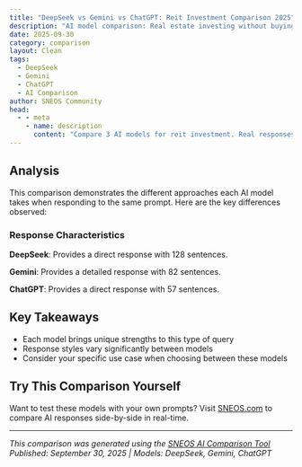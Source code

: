 ```yaml
---
title: "DeepSeek vs Gemini vs ChatGPT: Reit Investment Comparison 2025"
description: "AI model comparison: Real estate investing without buying property - REIT investment guide..."
date: 2025-09-30
category: comparison
layout: Clean
tags:
  - DeepSeek
  - Gemini
  - ChatGPT
  - AI Comparison
author: SNEOS Community
head:
  - - meta
    - name: description
      content: "Compare 3 AI models for reit investment. Real responses from DeepSeek, Gemini, ChatGPT with detailed analysis."
---
```


<ChatComparison
  title="DeepSeek vs Gemini vs ChatGPT: Reit Investment Comparison 2025"
  prompt="Real estate investing without buying property - REIT investment guide"
  :responses='{
    "DeepSeek": "Of course. This is an excellent and increasingly popular way to gain exposure to the real estate market. Here is a comprehensive guide to real estate investing without buying property, focusing on REITs and other creative methods.\n\n### Why Invest in Real Estate Without Buying Property?\n\n*   **Lower Capital Requirement:** You can start with the price of a single share (often $20 - $200) instead of a 20% down payment on a physical property.\n*   **Instant Diversification:** A single REIT or fund holds a portfolio of many properties across different sectors or geographic locations.\n*   **High Liquidity:** REITs trade on major stock exchanges like regular stocks. You can buy or sell your position instantly, unlike physical property which can take months to sell.\n*   **Passive Income:** No middle-of-the-night tenant calls, no property management headaches. The REIT\u0027s professional team handles all operations.\n*   **Accessibility:** It\u2019s as easy as opening a brokerage account (e.g., Fidelity, Charles Schwab, Vanguard).\n\n---\n\n### Part 1: The REIT (Real Estate Investment Trust) Investment Guide\n\nA REIT is a company that owns, operates, or finances income-generating real estate. Modeled like mutual funds, they pool capital from numerous investors.\n\n#### How REITs Work: The Basics\n\nTo qualify as a REIT, a company must:\n*   Pay out at least 90% of its taxable income to shareholders as **dividends**.\n*   Derive at least 75% of its gross income from real estate (rent, mortgage interest).\n*   Invest at least 75% of its total assets in real estate assets and cash.\n\nThis structure is what makes them powerful income-generating vehicles.\n\n#### Types of REITs You Can Invest In\n\n**1. By Real Estate Sector:**\n*   **Residential:** Apartment complexes, single-family home rentals (e.g., **Equity Residential (EQR)**, **Invitation Homes (INVH)**).\n*   **Retail:** Shopping malls, outlet centers, grocery-anchored centers (e.g., **Simon Property Group (SPG)**, **Realty Income (O)** - \u0022The Monthly Dividend Company\u0022).\n*   **Office:** Office buildings and business parks (e.g., **Boston Properties (BXP)**).\n*   **Industrial:** Warehouses, logistics centers (crucial for e-commerce) (e.g., **Prologis (PLD)**).\n*   **Healthcare:** Hospitals, senior living facilities, medical offices (e.g., **Welltower (WELL)**).\n*   **Specialized:** Data centers (e.g., **Digital Realty (DLR)**), cell towers (e.g., **American Tower (AMT)**), timberland, hotels.\n\n**2. By Structure \u0026 Trading:**\n*   **Publicly Traded REITs:** Listed on stock exchanges. **This is what most individual investors use.** They are liquid and easy to trade.\n*   **Public Non-Listed REITs (PNLRs):** Registered with the SEC but not traded on an exchange. They are less liquid and often have high fees.\n*   **Private REITs:** Not registered with the SEC and not traded on exchanges. Typically for institutional or accredited investors. Not recommended for beginners.\n\n#### How to Analyze a REIT\n\nDon\u0027t just buy a REIT for its high dividend yield. Do your homework.\n\n*   **FFO (Funds From Operations):** This is the most important metric for REITs. It adds depreciation and amortization back to earnings and subtracts gains on property sales. It\u0027s a better measure of a REIT\u0027s performance than net income. **Look for consistent FFO growth.**\n*   **AFFO (Adjusted Funds From Operations):** A more refined metric than FFO. It subtracts capital expenditures needed to maintain the property portfolio. **AFFO is considered the true representation of a REIT\u0027s cash flow and its ability to pay dividends.**\n*   **Dividend Yield:** The annual dividend per share divided by the share price. Compare it to the sector average. A yield that is too high can be a red flag (the stock price may be falling or the dividend may be at risk).\n*   **Payout Ratio (AFFO Basis):** (Annual Dividend per Share / AFFO per Share). A ratio below 80-90% is generally safe, indicating the dividend is well-covered by cash flow.\n*   **Balance Sheet Strength:** Look at the **Debt-to-EBV (Enterprise Value)** ratio. Lower debt levels (e.g., below 40-50%) are generally safer, especially in a rising interest rate environment.\n*   **Occupancy Rates:** High and stable occupancy (e.g., 95%\u002B) indicates strong property demand and management.\n\n---\n\n### Part 2: Other Ways to Invest Without Buying Property\n\nREITs are the most common, but not the only way.\n\n**1. Real Estate Crowdfunding Platforms**\n*   **How it works:** Platforms like **Fundrise, CrowdStreet, and RealtyMogul** pool money from individual investors to fund specific real estate projects (e.g., a new apartment building, a commercial development).\n*   **Pros:** Access to larger, commercial-grade projects; potential for high returns; diversification.\n*   **Cons:** **Lower liquidity** (investment is often locked up for 3-5 years); higher risk (you\u0027re betting on a single project); often limited to accredited investors on some platforms.\n\n**2. Real Estate ETFs (Exchange-Traded Funds) and Mutual Funds**\n*   **How it works:** These funds hold a basket of many different REITs. For example, the **Vanguard Real Estate ETF (VNQ)** holds over 160 different REITs.\n*   **Pros:** **Maximum diversification** with a single ticker; low fees; great for beginners who don\u0027t want to pick individual REITs.\n*   **Cons:** You get the average return of the real estate market, not the potential outsized return of a single winning REIT.\n\n**3. Real Estate Stocks (Non-REIT)**\n*   Invest in companies that are involved in real estate but aren\u0027t REITs. Examples include homebuilders (**Lennar (LEN), D.R. Horton (DHI)**), real estate brokers (**RE/MAX, Anywhere Real Estate**), and technology companies (**Zillow (Z), CoStar Group (CSGP)**).\n*   **Note:** These are more correlated with the stock market and economic cycles than REITs and may not provide the same steady income.\n\n**4. Mortgage Notes**\n*   This involves investing in the debt of a real estate transaction, essentially acting as the bank. You can buy fractions of mortgages on platforms like **Groundfloor** or **PeerStreet**.\n*   **Pros:** Potentially higher, fixed-income-like returns.\n*   **Cons:** High risk if the borrower defaults; requires significant due diligence.\n\n---\n\n### Getting Started: A Step-by-Step Plan\n\n1.  **Define Your Goal:** Are you seeking high, steady income (focus on REITs like Realty Income)? Or long-term growth (focus on sectors like industrial/data centers)?\n2.  **Open a Brokerage Account:** If you don\u0027t have one, choose a major online broker (e.g., Fidelity, Vanguard, Charles Schwab, E*TRADE).\n3.  **Choose Your Investment Vehicle:**\n    *   **For Beginners/Easiest Route:** Start with a **Real Estate ETF like VNQ**. It\u0027s a one-stop, diversified solution.\n    *   **For Hands-On Investors:** Research and build a portfolio of 3-5 individual REITs across different sectors (e.g., one industrial, one residential, one healthcare).\n4.  **Fund Your Account \u0026 Place Your Trade:** Transfer money from your bank and execute your buy order.\n5.  **Reinvest Your Dividends (DRIP):** Enable the Dividend Reinvestment Plan in your brokerage account. This automatically uses your dividend payments to buy more shares, harnessing the power of compounding.\n6.  **Monitor and Rebalance:** Review your holdings quarterly. Ensure your REITs are still meeting their financial targets and that your portfolio allocation still matches your goals.\n\n### Key Risks to Consider\n\n*   **Interest Rate Risk:** REITs often use debt to finance acquisitions. When interest rates rise, their borrowing costs increase, which can hurt profits. Rising rates also make REIT dividends less attractive compared to safer bonds.\n*   **Economic \u0026 Sector Risk:** A recession can hurt occupancy and rental rates. A \u0022retail apocalypse\u0022 hurts mall REITs, while a boom in e-commerce helps industrial REITs.\n*   **Liquidity Risk (for non-traded options):** This is a major risk with crowdfunding and non-traded REITs. Your money can be locked up for years.\n*   **Management Risk:** A REIT is only as good as its management team. Poor acquisition or operational decisions can destroy value.\n\n### Final Word\n\nInvesting in real estate through REITs and other non-traditional methods is a legitimate, powerful, and accessible strategy. It allows you to build a diversified, income-producing portfolio without the hassles of being a landlord.\n\n**Start with a broad-market REIT ETF to get your feet wet, then, as you learn, consider adding individual REITs to tilt your portfolio toward the sectors you believe have the brightest future.**\n\n***\n*Disclaimer: This guide is for informational purposes only and does not constitute financial advice. Always conduct your own research and consider consulting with a qualified financial advisor before making any investment decisions.*",
    "Gemini": "## Real Estate Investing Without Buying Property: A Comprehensive Guide to REITs\n\nReal Estate Investment Trusts (REITs) offer a fantastic way to participate in the real estate market without the complexities, large capital outlay, and management burdens associated with directly owning physical properties. Think of them as mutual funds, but instead of investing in stocks, they invest in real estate assets. This guide will walk you through everything you need to know about REIT investing.\n\n**What are REITs?**\n\nREITs are companies that own, operate, or finance income-producing real estate.  They allow individual investors to buy shares in these companies and participate in the profits generated from their real estate portfolios. Think shopping malls, apartment buildings, office towers, hospitals, data centers, even cell towers.\n\n**Types of REITs:**\n\nUnderstanding the different types of REITs is crucial for making informed investment decisions. Here\u0027s a breakdown:\n\n*   **Equity REITs:** These are the most common type. They own and operate income-producing properties and generate revenue through rental income. They are the most directly tied to the underlying real estate market.\n*   **Mortgage REITs (mREITs):**  Instead of owning property, mREITs invest in mortgages and mortgage-backed securities. They profit from the spread between the interest they earn on their mortgage investments and the cost of funding these investments. They are generally more sensitive to interest rate changes.\n*   **Hybrid REITs:**  These combine the strategies of equity REITs and mortgage REITs, holding both properties and mortgages in their portfolios.\n\n**Beyond these primary classifications, REITs can also be categorized by property type:**\n\n*   **Residential REITs:** Focus on apartment buildings, manufactured housing, and student housing.\n*   **Retail REITs:** Invest in shopping malls, strip centers, and outlet malls.\n*   **Office REITs:** Own and manage office buildings.\n*   **Industrial REITs:**  Specialize in warehouses, distribution centers, and logistics facilities.\n*   **Healthcare REITs:**  Invest in hospitals, nursing homes, and assisted living facilities.\n*   **Hotel \u0026 Resort REITs:** Own hotels, resorts, and other lodging properties.\n*   **Data Center REITs:** Own and operate data centers, which are vital for cloud computing and online services.\n*   **Infrastructure REITs:** Own infrastructure assets like cell towers, pipelines, and fiber optic cables.\n*   **Specialty REITs:**  This catch-all category includes REITs that invest in unique assets like timberlands, prisons, and casinos.\n\n**Why Invest in REITs?**\n\n*   **Diversification:** REITs provide instant diversification across a portfolio of real estate assets without the need to purchase individual properties. This helps spread risk and reduce volatility.\n*   **Passive Income:** REITs are required to distribute at least 90% of their taxable income to shareholders in the form of dividends. This makes them attractive for income-seeking investors.\n*   **Liquidity:** REIT shares are typically traded on major stock exchanges, making them relatively easy to buy and sell compared to directly owning real estate.\n*   **Professional Management:** You benefit from the expertise of experienced real estate professionals who manage the properties and make strategic investment decisions.\n*   **Accessibility:** You can invest in REITs with a relatively small amount of capital, making them accessible to a wider range of investors.\n*   **Inflation Hedge:** Real estate, in general, tends to hold its value during inflationary periods, as rental income and property values often increase with inflation.\n\n**How to Invest in REITs:**\n\n*   **Publicly Traded REITs:** These REITs trade on major stock exchanges (like the NYSE or NASDAQ) and can be bought and sold through a brokerage account, just like stocks.  You can purchase individual REIT stocks or invest in a REIT exchange-traded fund (ETF) or mutual fund for broader diversification.\n*   **REIT ETFs:**  ETFs (Exchange Traded Funds) that focus on REITs provide instant diversification across a basket of REIT stocks. They are generally low-cost and passively managed, tracking a specific REIT index.\n*   **REIT Mutual Funds:**  These are actively managed funds that invest in a portfolio of REITs.  They offer professional management but typically come with higher expense ratios than ETFs.\n*   **Private REITs:**  These REITs are not traded on public exchanges and are generally less liquid. They may be available to accredited investors or through specific private placements.  They often have higher minimum investment requirements and may not be suitable for all investors.\n*   **Non-Traded REITs:** These REITs are registered with the SEC but are not traded on national exchanges.  They are typically less liquid and may have higher fees and commissions. Research is critical before investing in non-traded REITs.\n\n**Factors to Consider Before Investing in REITs:**\n\n*   **Management Team:**  Evaluate the experience and track record of the REIT\u0027s management team. A strong management team can significantly impact the REIT\u0027s performance.\n*   **Financial Health:**  Assess the REIT\u0027s financial health by analyzing its balance sheet, income statement, and cash flow statement. Look for healthy debt levels and consistent revenue growth.\n*   **Occupancy Rates:**  High occupancy rates indicate strong demand for the REIT\u0027s properties and consistent rental income.\n*   **Debt Levels:**  High debt levels can make a REIT more vulnerable to economic downturns.  Consider the REIT\u0027s debt-to-equity ratio.\n*   **Dividend Yield:**  While a high dividend yield can be attractive, it\u0027s essential to ensure that the dividend is sustainable and supported by the REIT\u0027s earnings.\n*   **Property Type and Location:**  Consider the types of properties the REIT owns and their geographic locations.  Diversification across different property types and locations can help mitigate risk.\n*   **Interest Rate Sensitivity:** Mortgage REITs, in particular, are sensitive to interest rate changes. A rise in interest rates can negatively impact their profitability.\n*   **Expense Ratios:**  For REIT ETFs and mutual funds, pay attention to the expense ratio, which represents the annual fees charged to manage the fund. Lower expense ratios are generally preferable.\n*   **Economic Conditions:**  Real estate performance is often correlated with the overall economy.  Consider the current economic climate and potential future trends.\n*   **Tax Implications:**  REIT dividends are often taxed at ordinary income tax rates, which may be higher than capital gains rates.  Consult with a tax advisor to understand the tax implications of REIT investing.\n\n**Risks of Investing in REITs:**\n\n*   **Market Risk:**  REITs are subject to market fluctuations, and their share prices can decline, especially during economic downturns.\n*   **Interest Rate Risk:**  Rising interest rates can increase borrowing costs for REITs and potentially depress property values.\n*   **Property-Specific Risk:**  A decline in occupancy rates, tenant defaults, or unforeseen property damage can negatively impact a REIT\u0027s performance.\n*   **Management Risk:**  Poor management decisions can lead to decreased profitability and lower returns.\n*   **Liquidity Risk:**  Private REITs and non-traded REITs may be difficult to sell quickly, potentially limiting your access to your capital.\n*   **Inflation Risk:** While often considered an inflation hedge, excessively high inflation can lead to higher operating costs and potentially reduce profitability for some REITs.\n\n**Tips for Successful REIT Investing:**\n\n*   **Do Your Research:**  Thoroughly research the REIT\u0027s financials, management team, and property portfolio before investing.\n*   **Diversify Your Portfolio:**  Don\u0027t put all your eggs in one basket.  Spread your investments across different REITs and property types to reduce risk.\n*   **Invest for the Long Term:**  REIT investing is typically a long-term strategy.  Avoid making impulsive decisions based on short-term market fluctuations.\n*   **Reinvest Dividends:**  Consider reinvesting your dividends to take advantage of compounding and accelerate your returns.\n*   **Consult with a Financial Advisor:**  A financial advisor can help you assess your risk tolerance, set investment goals, and choose REITs that are appropriate for your individual circumstances.\n*   **Stay Informed:**  Keep up-to-date on the latest news and developments in the real estate market and the REIT industry.\n\n**In conclusion, REITs offer a convenient and accessible way to invest in real estate without the challenges of direct property ownership. By understanding the different types of REITs, considering the key factors before investing, and managing the inherent risks, you can potentially generate attractive income and long-term capital appreciation.**\n\n**Disclaimer:** *This information is for educational purposes only and should not be considered financial advice.  Investing involves risk, including the potential loss of principal. Always consult with a qualified financial advisor before making any investment decisions.*\n",
    "ChatGPT": "Certainly! Here\u0027s a comprehensive guide on real estate investing without directly buying property, focusing on Real Estate Investment Trusts (REITs):\n\n---\n\n# Real Estate Investing Without Buying Property: A Guide to REITs\n\nInvesting in real estate is a popular way to build wealth, but purchasing physical properties requires significant capital, management effort, and can involve considerable risk. However, you can invest in real estate without buying property directly by investing in Real Estate Investment Trusts (REITs).\n\n## What Are REITs?\n\nReal Estate Investment Trusts (REITs) are companies that own, operate, or finance income-producing real estate across various sectors such as residential, commercial, industrial, and healthcare. They pool investors\u2019 money to buy and manage real estate assets, offering regular income streams, diversification, and long-term capital appreciation potential.\n\n### Key Characteristics of REITs:\n- **Dividend Focus:** By law, REITs must distribute at least 90% of their taxable income as dividends to shareholders.\n- **Liquidity:** REIT shares are typically traded on major stock exchanges, offering liquidity similar to stocks.\n- **Diversification:** REITs enable investors to diversify their portfolios by gaining exposure to different real estate sectors.\n\n## Types of REITs\n\n1. **Equity REITs:** Own and operate income-producing real estate (e.g., malls, apartment complexes, office buildings).\n2. **Mortgage REITs (mREITs):** Provide financing for real estate by purchasing or originating mortgages and mortgage-backed securities.\n3. **Hybrid REITs:** Combine the investment strategies of equity REITs and mortgage REITs.\n\n## Benefits of Investing in REITs\n\n- **Accessibility:** Lower capital requirements compared to buying property.\n- **Income Generation:** REITs offer attractive dividend yields.\n- **Diversification:** Reduce portfolio risk by including real estate exposure.\n- **Professional Management:** Experienced teams manage and maintain properties.\n- **Liquidity:** Easier to buy/sell compared to physical real estate.\n- **Transparency:** Publicly traded REITs must disclose financials regularly.\n\n## Risks Involved\n\n- **Market Risk:** REIT prices can fluctuate with the stock market.\n- **Interest Rate Sensitivity:** Rising rates can hurt REIT valuations.\n- **Sector-Specific Risk:** Exposure to particular real estate sectors may be volatile.\n- **Dividend Risk:** Dividends can be cut if earnings decline.\n\n## How to Start Investing in REITs\n\n1. **Determine Your Investment Goals:** Income, growth, diversification, or a combination.\n2. **Choose the REIT Type:** Equity, mortgage, or hybrid, depending on your risk tolerance and strategy.\n3. **Research REITs:**\n   - Analyze financial health, dividend yield, property portfolio, and management.\n   - Look at historical performance and expense ratios.\n4. **Select the Investment Vehicle:**\n   - **Individual REIT Stocks:** Buy shares through a brokerage account.\n   - **REIT Mutual Funds or ETFs:** Offer diversified exposure to a basket of REITs.\n5. **Monitor Your Investment:** Keep an eye on market conditions, dividend payouts, and REIT fundamentals.\n6. **Consider Tax Implications:** REIT dividends are often taxed as ordinary income; consider holding them in tax-advantaged accounts.\n\n## Popular REIT Investment Platforms\n\n- **Brokerage Accounts:** Vanguard, Fidelity, Charles Schwab, Robinhood, etc.\n- **Robo-Advisors:** Offer portfolios that include REIT ETFs.\n- **Direct REIT Offerings:** Some REITs allow direct investment but usually involve higher minimums and less liquidity.\n\n## Tips for Successful REIT Investing\n\n- Diversify across sectors (residential, commercial, industrial).\n- Prefer well-established REITs with strong track records.\n- Balance dividend yield with sustainable payout ratios.\n- Stay updated on real estate market trends and economic indicators.\n- Use dollar-cost averaging to reduce timing risk.\n\n---\n\n### Example: Investing in a REIT ETF\n\nIf you want easy diversification, consider a REIT ETF such as:\n\n- **Vanguard Real Estate ETF (VNQ)**\n- **Schwab U.S. REIT ETF (SCHH)**\n- **iShares U.S. Real Estate ETF (IYR)**\n\nThese ETFs hold shares of multiple REITs, spreading risk across the sector.\n\n---\n\n## Conclusion\n\nInvesting in real estate through REITs is a compelling strategy for those who want exposure to the real estate market without the hassle of managing physical property. With dividends, liquidity, and diversification benefits, REITs can be an excellent addition to your investment portfolio.\n\nIf you want, I can help you with specific recommendations or details on how to pick the best REITs for your goals!"
  }'
  published-date="11:19"
/>

## Analysis

This comparison demonstrates the different approaches each AI model takes when responding to the same prompt. Here are the key differences observed:

### Response Characteristics

**DeepSeek**: Provides a direct response with 128 sentences. 

**Gemini**: Provides a detailed response with 82 sentences. 

**ChatGPT**: Provides a direct response with 57 sentences. 

## Key Takeaways

- Each model brings unique strengths to this type of query
- Response styles vary significantly between models
- Consider your specific use case when choosing between these models

## Try This Comparison Yourself

Want to test these models with your own prompts? Visit [SNEOS.com](https://sneos.com) to compare AI responses side-by-side in real-time.

---

*This comparison was generated using the [SNEOS AI Comparison Tool](https://sneos.com)*
*Published: September 30, 2025 | Models: DeepSeek, Gemini, ChatGPT*
